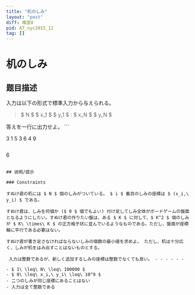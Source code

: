 ```yaml
---
title: "机のしみ"
layout: "post"
diff: 难度0
pid: AT_nyc2015_12
tag: []
---
```


# 机のしみ

## 题目描述

[problemUrl]: https://atcoder.jp/contests/NYC2015/tasks/nyc2015_12

入力は以下の形式で標準入力から与えられる。

> $ N $ $ x_1 $ $ y_1 $ : $ x_N $ $ y_N $

 答えを一行に出力せよ。 ```

3
1 5
3 6
4 9
```

 ```

6
```

## 说明/提示

### Constraints

すぬけ君の机には $ N $ 個のしみがついている。 $ i $ 番目のしみの座標は $ (x_i,\ y_i) $ である。

すぬけ君は、しみを何個か ($ 0 $ 個でもよい) 付け足してしみ全体がボードゲームの盤面となるようにしたい。すぬけ君の作りたい盤は、ある $ K $ に対して、$ K^2 $ 個のしみが $ K\ \times\ K $ の正方格子状に並んでいるようなものである。ただし、盤面が座標軸に平行である必要はない。

すぬけ君が書き足さなければならないしみの個数の最小値を求めよ。 ただし、机は十分広く、しみが机をはみ出すことはないものとする。

 入力は整数であるが、新しく追加するしみの座標は整数でなくても良い。 - - - - - -

- $ 1\ \leq\ N\ \leq\ 100000 $
- $ 0\ \leq\ x_i,\ y_i\ \leq\ 10^9 $
- 二つのしみが同じ座標にあることはない
- 入力は全て整数である

